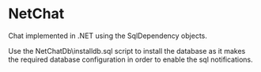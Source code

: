 # NetChat
Chat implemented in .NET using the SqlDependency objects.

Use the NetChatDb\installdb.sql script to install the database as it makes the required database configuration in order to enable the sql notifications.
